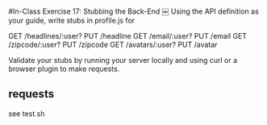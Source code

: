#In-Class Exercise 17: Stubbing the Back-End
￼
Using the API definition as your guide, write stubs in profile.js for

GET /headlines/:user?
PUT /headline
GET /email/:user?
PUT /email
GET /zipcode/:user? 
PUT /zipcode
GET /avatars/:user? 
PUT /avatar

Validate your stubs by running your server locally and using curl or a browser plugin to make requests.

## requests
see test.sh